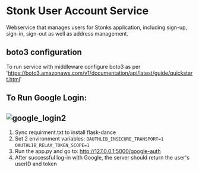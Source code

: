 # Stonk User Account Service

Webservice that manages users for Stonks application, including sign-up, sign-in, sign-out as well as address management.

## boto3 configuration
To run service with middleware configure boto3 as per 'https://boto3.amazonaws.com/v1/documentation/api/latest/guide/quickstart.html'

## To Run Google Login:
## ![google_login2](https://user-images.githubusercontent.com/20402192/142379338-845ef43b-db9f-4631-abb0-74be3fddba7c.gif)

1. Sync requirment.txt to install flask-dance
2. Set 2 environment variables:
`OAUTHLIB_INSECURE_TRANSPORT=1 `  
`OAUTHLIB_RELAX_TOKEN_SCOPE=1`
3. Run the app.py and go to: http://127.0.0.1:5000/google-auth
4. After successful log-in with Google, the server should return the user's userID and token

